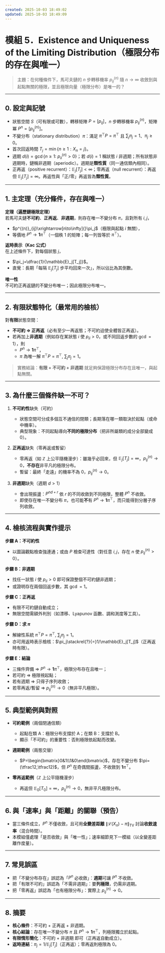 ```yaml
---
created: 2025-10-03 18:49:02
updated: 2025-10-03 18:49:09
---
```


# 模組 5．Existence and Uniqueness of the Limiting Distribution（極限分布的存在與唯一）

> 主題：在何種條件下，馬可夫鏈的 $n$ 步轉移機率 $p^{(n)}_{ij}$ 隨 $n\to\infty$ 收斂到與起點無關的極限，並且極限向量（極限分布）是唯一的？

---

## 0. 設定與記號

- 狀態空間 $S$（可有限或可數），轉移矩陣 $P=[p_{ij}]$，$n$ 步轉移機率 $p^{(n)}_{ij}$，矩陣冪 $P^n=[p^{(n)}_{ij}]$。
- 不變分布（stationary distribution）$\pi$：滿足 $\pi^\top P=\pi^\top$ 且 $\sum_j \pi_j=1$、$\pi_j\ge 0$。
- 首次回返時間 $T_j=\min\{n\ge 1:X_n=j\}$。
- 週期 $d(i)=\gcd\{n\ge 1:\ p^{(n)}_{ii}>0\}$；若 $d(i)=1$ 稱狀態 $i$ 非週期；所有狀態非週期時，鏈稱非週期（aperiodic）。週期是**類性質**（同一通信類內相同）。
- 正再返（positive recurrent）：$\mathbb{E}_j[T_j]<\infty$；零再返（null recurrent）：再返但 $\mathbb{E}_j[T_j]=\infty$。再返性與「正/零」再返皆為**類性質**。

---

## 1. 主定理（充分條件，存在與唯一）

**定理（遍歷鏈極限定理）**  
若馬可夫鏈**不可約**、**正再返**、**非週期**，則存在唯一不變分布 $\pi$，且對所有 $i,j$，
- $p^{(n)}_{ij}\xrightarrow[n\to\infty]{}\pi_j$（極限與起點 $i$ 無關），
- 等價地 $P^n\to \mathbf{1}\pi^\top$（一個秩 1 的矩陣；每一列皆等於 $\pi^\top$）。

**返時表示（Kac 公式）**  
在上述條件下，對每個狀態 $j$，
- $\pi_j=\dfrac{1}{\mathbb{E}_j[T_j]}$。
- 直覺：長期「每隔 $\mathbb{E}_j[T_j]$ 步平均回來一次」，所以佔比為其倒數。

**唯一性**  
不可約正再返鏈的不變分布唯一；因此極限分布唯一。

---

## 2. 有限狀態特化（最常用的檢核）

對**有限**狀態空間：
- **不可約 $\Rightarrow$ 正再返**（必有至少一再返態；不可約迫使全體皆正再返）。
- 若再加上**非週期**（例如存在某狀態 $i$ 使 $p_{ii}>0$，或不同回返步數的 $\gcd=1$），則
  - $P^n\to \mathbf{1}\pi^\top$，
  - $\pi$ 為唯一解 $\pi^\top P=\pi^\top,\ \sum_j\pi_j=1$。

> 實務結論：**有限 + 不可約 + 非週期** 就足夠保證極限分布存在且唯一，與起點無關。

---

## 3. 為什麼三個條件缺一不可？

1) **不可約性**缺失（可約）  
   - 狀態空間可分成多個互不通信的閉類；長期落在哪一類取決於起點（或命中機率）。  
   - 典型現象：不同起點導向**不同的極限分布**（把非所屬類的成分全部變成 0）。

2) **正再返**缺失（零再返或暫留）  
   - 零再返（如 $\mathbb{Z}$ 上公平隨機漫步）：雖幾乎必回來，但 $\mathbb{E}_j[T_j]=\infty$，$p^{(n)}_{ij}\to 0$，**不存在**非平凡的極限分布。  
   - 暫留：最終「走遠」的機率不為 0，$p^{(n)}_{ij}\to 0$。

3) **非週期**缺失（週期 $d>1$）  
   - 會出現振盪：$P^{nd+r}$ 依 $r$ 的不同收斂到不同極限，整體 $P^n$ 不收斂。  
   - 即使存在唯一不變分布 $\pi$，也可能**不**有 $P^n\to \mathbf{1}\pi^\top$，而只能得到分層子序列收斂。

---

## 4. 檢核流程與實作提示

**步驟 A：不可約性**  
- 以圖論觀點檢查強連通；或由 $P$ 檢查可達性（對任意 $i,j$，存在 $n$ 使 $p^{(n)}_{ij}>0$）。

**步驟 B：非週期**  
- 找任一狀態 $i$ 使 $p_{ii}>0$ 即可保證整個不可約鏈非週期；  
- 或證明存在兩個回返步數，其 $\gcd=1$。

**步驟 C：正再返**  
- 有限不可約鏈自動成立；  
- 無限空間需額外判別（如漂移、Lyapunov 函數、調和測度等工具）。

**步驟 D：求 $\pi$**  
- 解線性系統 $\pi^\top P=\pi^\top,\ \sum_j\pi_j=1$。  
- 亦可用返時表示檢核：$\pi_j\stackrel{?}{=}1/\mathbb{E}_j[T_j]$（正再返時有限）。

**步驟 E：結論**  
- 三條件齊備 ⇒ $P^n\to \mathbf{1}\pi^\top$，極限分布存在且唯一；  
- 若可約 ⇒ 極限視起點；  
- 若有週期 ⇒ 只得子序列收斂；  
- 若零再返/暫留 ⇒ $p^{(n)}_{ij}\to 0$（無非平凡極限）。

---

## 5. 典型範例與對照

- **可約範例**（兩個閉通信類）  
  - 起點在類 A：極限分布支撐於 A；在類 B：支撐於 B。  
  - 顯示「不可約」的重要性：否則極限依起點而改變。

- **週期範例**（兩態交替）  
  - $P=\begin{bmatrix}0&1\\1&0\end{bmatrix}$，存在不變分布 $\pi=(\tfrac12,\tfrac12)$，但 $P^n$ 在奇偶間振盪，不收斂到 $\mathbf{1}\pi^\top$。

- **零再返範例**（$\mathbb{Z}$ 上公平隨機漫步）  
  - 再返但 $\mathbb{E}_0[T_0]=\infty$，$p^{(n)}_{ij}\to 0$，無非平凡極限分布。

---

## 6. 與「速率」與「距離」的關聯（預告）

- 當三條件成立，$P^n$ 不僅收斂，且可用**全變差距離** $\|\mathcal{L}(X_n)-\pi\|_{\mathrm{TV}}$ 討論**收斂速率**（混合時間）。  
- 本模組僅處理「是否收斂」與「唯一性」；速率細節見下一模組（以全變差距離作度量）。

---

## 7. 常見誤區

- 把「不變分布存在」誤認為「$P^n$ 必收斂」：**週期**可讓 $P^n$ 不收斂。  
- 把「有限不可約」誤認為「不需非週期」：要**列極限**，仍需非週期。  
- 把「零再返」誤認為「也有極限分布」：實際上 $p^{(n)}_{ij}\to 0$。

---

## 8. 摘要

- **核心條件**：不可約 + 正再返 + 非週期。  
- **核心結論**：存在唯一不變分布 $\pi$ 且 $P^n\to \mathbf{1}\pi^\top$，列極限獨立於起點。  
- **有限情形簡化**：不可約 + 非週期 即可（正再返自動成立）。  
- **返時連結**：$\pi_j=1/\mathbb{E}_j[T_j]$（正再返）；零再返則極限為 0。